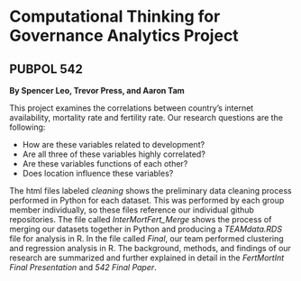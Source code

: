 # Computational Thinking for Governance Analytics Project
## PUBPOL 542
**By Spencer Leo, Trevor Press, and Aaron Tam**

This project examines the correlations between country’s internet availability, mortality rate and fertility rate. 
Our research questions are the following:
- How are these variables related to development?
- Are all three of these variables highly correlated? 
- Are these variables functions of each other?
- Does location influence these variables?

The html files labeled *cleaning* shows the preliminary data cleaning process performed in Python for each dataset. This was performed by each group member individually, so these files reference our individual github repositories. The file called *InterMortFert_Merge* shows the process of merging our datasets together in Python and producing a *TEAMdata.RDS* file for analysis in R. In the file called *Final*, our team performed clustering and regression analysis in R. The background, methods, and findings of our research are summarized and further explained in detail in the *FertMortInt Final Presentation* and *542 Final Paper*.
